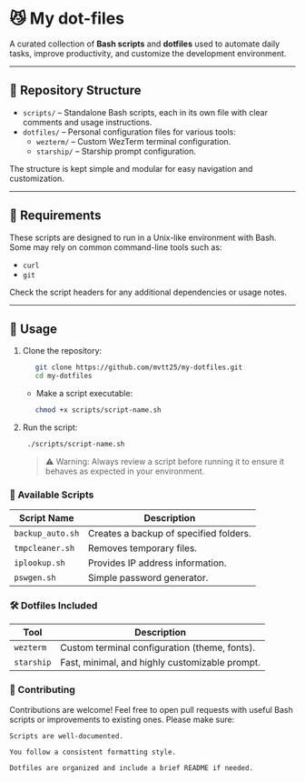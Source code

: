 

# 😼 My dot-files

A curated collection of **Bash scripts** and **dotfiles** used to automate daily tasks, improve productivity, and customize the development environment.

---

## 📁 Repository Structure

- `scripts/` – Standalone Bash scripts, each in its own file with clear comments and usage instructions.
- `dotfiles/` – Personal configuration files for various tools:
  - `wezterm/` – Custom WezTerm terminal configuration.
  - `starship/` – Starship prompt configuration.

The structure is kept simple and modular for easy navigation and customization.

---

## 🔧 Requirements

These scripts are designed to run in a Unix-like environment with Bash. Some may rely on common command-line tools such as:

- `curl`
- `git`

Check the script headers for any additional dependencies or usage notes.

---

## 🚀 Usage

1. Clone the repository:
   ```bash
      git clone https://github.com/mvtt25/my-dotfiles.git
      cd my-dotfiles
   ```
   - Make a script executable:
   ```bash
      chmod +x scripts/script-name.sh
   ```

2. Run the script:
   ```bash
    ./scripts/script-name.sh
   ```
    > ⚠️ Warning: Always review a script before running it to ensure it behaves as expected in your environment.

### 📜 Available Scripts
| Script Name      | Description                            |
| ---------------- | -------------------------------------- |
| `backup_auto.sh` | Creates a backup of specified folders. |
| `tmpcleaner.sh`  | Removes temporary files.               |
| `iplookup.sh`    | Provides IP address information.       |
| `pswgen.sh`      | Simple password generator.             |

### 🛠 Dotfiles Included
| Tool       | Description                                    |
| ---------- | ---------------------------------------------- |
| `wezterm`  | Custom terminal configuration (theme, fonts).  |
| `starship` | Fast, minimal, and highly customizable prompt. |


### 🧪 Contributing

Contributions are welcome! Feel free to open pull requests with useful Bash scripts or improvements to existing ones. Please make sure:

    Scripts are well-documented.

    You follow a consistent formatting style.

    Dotfiles are organized and include a brief README if needed.
